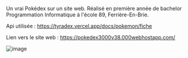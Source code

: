 Un vrai Pokédex sur un site web. Réalisé en première année de bachelor Programmation Informatique à l'école 89, Ferrière-En-Brie.

Api utilisée : https://tyradex.vercel.app/docs/pokemon/fiche

Lien vers le site web : https://pokedex3000v38.000webhostapp.com/

![image](https://github.com/eayrault/eayrault-api_pokemon/assets/146326392/420c7689-2e48-4d71-afc7-ac6421e7f337)
